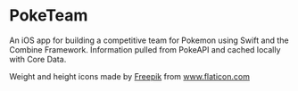 # PokeTeam
An iOS app for building a competitive team for Pokemon using Swift and the Combine Framework. Information pulled from PokeAPI and cached locally with Core Data.

Weight and height icons made by <a href="https://www.flaticon.com/authors/freepik" title="Freepik">Freepik</a> from <a href="https://www.flaticon.com/" title="Flaticon"> www.flaticon.com</a>
